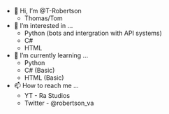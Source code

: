 - 👋 Hi, I’m @T-Robertson
  - Thomas/Tom
- 👀 I’m interested in ...
  - Python (bots and intergration with API systems)
  - C#
  - HTML
- 🌱 I’m currently learning ...
  - Python
  - C# (Basic)
  - HTML (Basic)
- 📫 How to reach me ...
  - YT - Ra Studios
  - Twitter - @robertson_va
